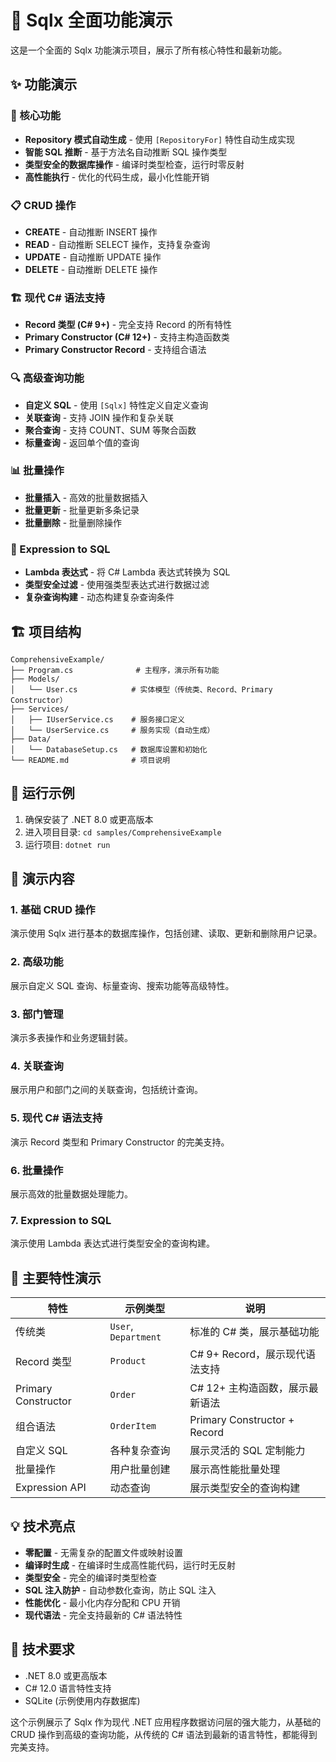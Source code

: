 # 🚀 Sqlx 全面功能演示

这是一个全面的 Sqlx 功能演示项目，展示了所有核心特性和最新功能。

## ✨ 功能演示

### 🎯 核心功能
- **Repository 模式自动生成** - 使用 `[RepositoryFor]` 特性自动生成实现
- **智能 SQL 推断** - 基于方法名自动推断 SQL 操作类型
- **类型安全的数据库操作** - 编译时类型检查，运行时零反射
- **高性能执行** - 优化的代码生成，最小化性能开销

### 📋 CRUD 操作
- **CREATE** - 自动推断 INSERT 操作
- **READ** - 自动推断 SELECT 操作，支持复杂查询
- **UPDATE** - 自动推断 UPDATE 操作
- **DELETE** - 自动推断 DELETE 操作

### 🏗️ 现代 C# 语法支持
- **Record 类型 (C# 9+)** - 完全支持 Record 的所有特性
- **Primary Constructor (C# 12+)** - 支持主构造函数类
- **Primary Constructor Record** - 支持组合语法

### 🔍 高级查询功能
- **自定义 SQL** - 使用 `[Sqlx]` 特性定义自定义查询
- **关联查询** - 支持 JOIN 操作和复杂关联
- **聚合查询** - 支持 COUNT、SUM 等聚合函数
- **标量查询** - 返回单个值的查询

### 📊 批量操作
- **批量插入** - 高效的批量数据插入
- **批量更新** - 批量更新多条记录
- **批量删除** - 批量删除操作

### 🎨 Expression to SQL
- **Lambda 表达式** - 将 C# Lambda 表达式转换为 SQL
- **类型安全过滤** - 使用强类型表达式进行数据过滤
- **复杂查询构建** - 动态构建复杂查询条件

## 🏗️ 项目结构

```
ComprehensiveExample/
├── Program.cs              # 主程序，演示所有功能
├── Models/
│   └── User.cs            # 实体模型（传统类、Record、Primary Constructor）
├── Services/
│   ├── IUserService.cs    # 服务接口定义
│   └── UserService.cs     # 服务实现（自动生成）
├── Data/
│   └── DatabaseSetup.cs   # 数据库设置和初始化
└── README.md              # 项目说明
```

## 🚀 运行示例

1. 确保安装了 .NET 8.0 或更高版本
2. 进入项目目录: `cd samples/ComprehensiveExample`
3. 运行项目: `dotnet run`

## 📖 演示内容

### 1. 基础 CRUD 操作
演示使用 Sqlx 进行基本的数据库操作，包括创建、读取、更新和删除用户记录。

### 2. 高级功能
展示自定义 SQL 查询、标量查询、搜索功能等高级特性。

### 3. 部门管理
演示多表操作和业务逻辑封装。

### 4. 关联查询
展示用户和部门之间的关联查询，包括统计查询。

### 5. 现代 C# 语法支持
演示 Record 类型和 Primary Constructor 的完美支持。

### 6. 批量操作
展示高效的批量数据处理能力。

### 7. Expression to SQL
演示使用 Lambda 表达式进行类型安全的查询构建。

## 🎯 主要特性演示

| 特性 | 示例类型 | 说明 |
|------|----------|------|
| 传统类 | `User`, `Department` | 标准的 C# 类，展示基础功能 |
| Record 类型 | `Product` | C# 9+ Record，展示现代语法支持 |
| Primary Constructor | `Order` | C# 12+ 主构造函数，展示最新语法 |
| 组合语法 | `OrderItem` | Primary Constructor + Record |
| 自定义 SQL | 各种复杂查询 | 展示灵活的 SQL 定制能力 |
| 批量操作 | 用户批量创建 | 展示高性能批量处理 |
| Expression API | 动态查询 | 展示类型安全的查询构建 |

## 💡 技术亮点

- **零配置** - 无需复杂的配置文件或映射设置
- **编译时生成** - 在编译时生成高性能代码，运行时无反射
- **类型安全** - 完全的编译时类型检查
- **SQL 注入防护** - 自动参数化查询，防止 SQL 注入
- **性能优化** - 最小化内存分配和 CPU 开销
- **现代语法** - 完全支持最新的 C# 语法特性

## 🔧 技术要求

- .NET 8.0 或更高版本
- C# 12.0 语言特性支持
- SQLite (示例使用内存数据库)

这个示例展示了 Sqlx 作为现代 .NET 应用程序数据访问层的强大能力，从基础的 CRUD 操作到高级的查询功能，从传统的 C# 语法到最新的语言特性，都能得到完美支持。